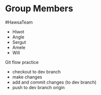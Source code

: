 # Group Members 
#HawsaTeam
- Hiwot
- Angle
- Sergut 
- Amele
- Will

Git flow practice

- checkout to dev branch
- make changes
- add and commit changes (to dev branch)
- push to dev branch origin